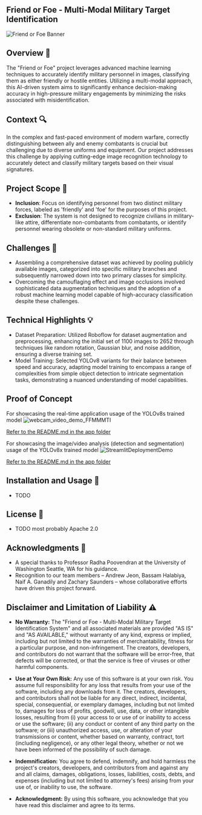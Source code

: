 ## Friend or Foe - Multi-Modal Military Target Identification


![Friend or Foe Banner](https://github.com/Naif-Ganadily/Friend-or-Foe-Multi-Modal-Military-Target-Identification/assets/103202628/9612e483-3abf-4eee-b812-5fd434df96c2)

## Overview 🌟
The "Friend or Foe" project leverages advanced machine learning techniques to accurately identify military personnel in images, classifying them as either friendly or hostile entities. Utilizing a multi-modal approach, this AI-driven system aims to significantly enhance decision-making accuracy in high-pressure military engagements by minimizing the risks associated with misidentification.

## Context 🔍
In the complex and fast-paced environment of modern warfare, correctly distinguishing between ally and enemy combatants is crucial but challenging due to diverse uniforms and equipment. Our project addresses this challenge by applying cutting-edge image recognition technology to accurately detect and classify military targets based on their visual signatures.

## Project Scope 📐
- **Inclusion**: Focus on identifying personnel from two distinct military forces, labeled as 'friendly' and 'foe' for the purposes of this project.
- **Exclusion**: The system is not designed to recognize civilians in military-like attire, differentiate non-combatants from combatants, or identify personnel wearing obsolete or non-standard military uniforms.

## Challenges 🚧
- Assembling a comprehensive dataset was achieved by pooling publicly available images, categorized into specific military branches and subsequently narrowed down into two primary classes for simplicity.
- Overcoming the camouflaging effect and image occlusions involved sophisticated data augmentation techniques and the adoption of a robust machine learning model capable of high-accuracy classification despite these challenges.


## Technical Highlights 💡
- Dataset Preparation: Utilized Roboflow for dataset augmentation and preprocessing, enhancing the initial set of 1100 images to 2652 through techniques like random rotation, Gaussian blur, and noise addition, ensuring a diverse training set.
- Model Training: Selected YOLOv8 variants for their balance between speed and accuracy, adapting model training to encompass a range of complexities from simple object detection to intricate segmentation tasks, demonstrating a nuanced understanding of model capabilities.

## Proof of Concept
For showcasing the real-time application usage of the YOLOv8s trained model
![webcam_video_demo_FFMMMTI](https://github.com/Naif-Ganadily/Friend-or-Foe-Multi-Modal-Military-Target-Identification/assets/29029748/90dd5774-6125-4f7c-b484-d7e788ebdb56)

[Refer to the README.md in the app folder](https://github.com/Naif-Ganadily/Friend-or-Foe-Multi-Modal-Military-Target-Identification/blob/main/app/README.md)

For showcasing the image/video analysis (detection and segmentation) usage of the YOLOv8x trained model
![StreamlitDeploymentDemo](https://github.com/Naif-Ganadily/Friend-or-Foe-Multi-Modal-Military-Target-Identification/assets/29029748/06a1e06f-f4b6-46db-b3de-17728a3bd228)

[Refer to the README.md in the app folder](https://github.com/Naif-Ganadily/Friend-or-Foe-Multi-Modal-Military-Target-Identification/blob/main/app/README.md)

## Installation and Usage 🔌
- TODO

## License 📄
- TODO most probably Apache 2.0

## Acknowledgments 👏
- A special thanks to Professor Radha Poovendran at the University of Washington Seattle, WA for his guidance.
- Recognition to our team members – Andrew Jeon, Bassam Halabiya, Naif A. Ganadily and Zachary Saunders – whose collaborative efforts have driven this project forward.

## Disclaimer and Limitation of Liability ⚠️

- **No Warranty:** The "Friend or Foe - Multi-Modal Military Target Identification System" and all associated materials are provided "AS IS" and "AS AVAILABLE," without warranty of any kind, express or implied, including but not limited to the warranties of merchantability, fitness for a particular purpose, and non-infringement. The creators, developers, and contributors do not warrant that the software will be error-free, that defects will be corrected, or that the service is free of viruses or other harmful components.

- **Use at Your Own Risk:** Any use of this software is at your own risk. You assume full responsibility for any loss that results from your use of the software, including any downloads from it. The creators, developers, and contributors shall not be liable for any direct, indirect, incidental, special, consequential, or exemplary damages, including but not limited to, damages for loss of profits, goodwill, use, data, or other intangible losses, resulting from (i) your access to or use of or inability to access or use the software; (ii) any conduct or content of any third party on the software; or (iii) unauthorized access, use, or alteration of your transmissions or content, whether based on warranty, contract, tort (including negligence), or any other legal theory, whether or not we have been informed of the possibility of such damage.

- **Indemnification:** You agree to defend, indemnify, and hold harmless the project's creators, developers, and contributors from and against any and all claims, damages, obligations, losses, liabilities, costs, debts, and expenses (including but not limited to attorney's fees) arising from your use of, or inability to use, the software.

- **Acknowledgment:** By using this software, you acknowledge that you have read this disclaimer and agree to its terms.
